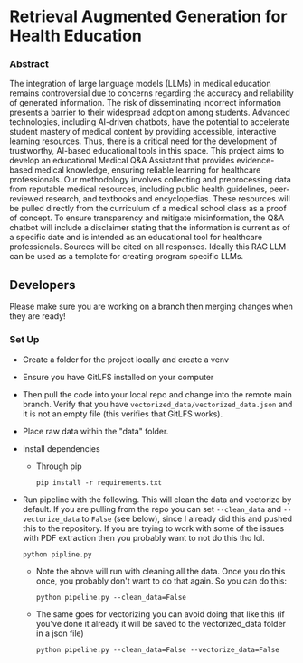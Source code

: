 # Retrieval Augmented Generation for Health Education

### Abstract

The integration of large language models (LLMs) in medical education remains controversial due to concerns regarding the accuracy and reliability of generated information. The risk of disseminating incorrect information presents a barrier to their widespread adoption among students. Advanced technologies, including AI-driven chatbots, have the potential to accelerate student mastery of medical content by providing accessible, interactive learning resources. Thus, there is a critical need for the development of trustworthy, AI-based educational tools in this space. This project aims to develop an educational Medical Q&A Assistant that provides evidence-based medical knowledge, ensuring reliable learning for healthcare professionals. Our methodology involves collecting and preprocessing data from reputable medical resources, including public health guidelines, peer-reviewed research, and textbooks and encyclopedias. These resources will be pulled directly from the curriculum of a medical school class as a proof of concept. To ensure transparency and mitigate misinformation, the Q&A chatbot will include a disclaimer stating that the information is current as of a specific date and is intended as an educational tool for healthcare professionals. Sources will be cited on all responses. Ideally this RAG LLM can be used as a template for creating program specific LLMs.

## Developers

Please make sure you are working on a branch then merging changes when they are ready!

### Set Up

- Create a folder for the project locally and create a venv

- Ensure you have GitLFS installed on your computer

- Then pull the code into your local repo and change into the remote main branch. Verify that you have `vectorized_data/vectorized_data.json` and it is not an empty file (this verifies that GitLFS works).

- Place raw data within the "data" folder.

- Install dependencies

  - Through pip
    ```
    pip install -r requirements.txt
    ```

- Run pipeline with the following. This will clean the data and vectorize by default. If you are pulling from the repo you can set `--clean_data` and `--vectorize_data` to `False` (see below), since I already did this and pushed this to the repository. If you are trying to work with some of the issues with PDF extraction then you probably want to not do this tho lol.

  ```
  python pipline.py
  ```

  - Note the above will run with cleaning all the data. Once you do this once, you probably don't want to do that again. So you can do this:

    ```
    python pipeline.py --clean_data=False
    ```

  - The same goes for vectorizing you can avoid doing that like this (if you've done it already it will be saved to the vectorized_data folder in a json file)

    ```
    python pipeline.py --clean_data=False --vectorize_data=False
    ```

